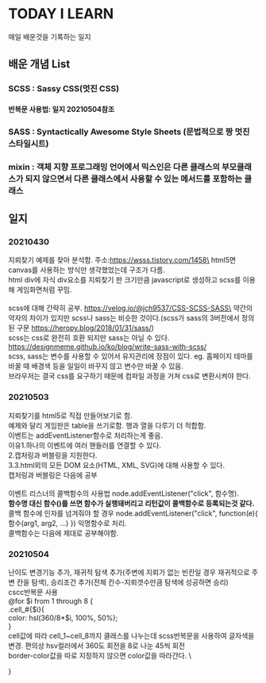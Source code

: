 # TODAY I LEARN
매일 배운것을 기록하는 일지
## 배운 개념 List
### SCSS : Sassy CSS(멋진 CSS)
#### 반복문 사용법: 일지 20210504참조
### SASS : Syntactically Awesome Style Sheets (문법적으로 짱 멋진 스타일시트)
### mixin : 객체 지향 프로그래밍 언어에서 믹스인은 다른 클래스의 부모클래스가 되지 않으면서 다른 클래스에서 사용할 수 있는 메서드를 포함하는 클래스
## 일지
### 20210430
지뢰찾기 예제를 찾아 분석함. 주소:https://wsss.tistory.com/1458\
html5면 canvas를 사용하는 방식만 생각했었는데 구조가 다름.\
html div에 자식 div요소를 지뢰찾기 판 크기만큼 javascript로 생성하고 scss를 이용해 게임화면처럼 꾸밈.\
\
scss에 대해 간략히 공부. https://velog.io/@jch9537/CSS-SCSS-SASS\
약간의 약자의 차이가 있지만 scss나 sass는 비슷한 것이다.(scss가 sass의 3버전에서 정의된 구문 https://heropy.blog/2018/01/31/sass/)\
scss는 css로 완전히 호환 되지만 sass는 아닐 수 있다. https://designmeme.github.io/ko/blog/write-sass-with-scss/ \
scss, sass는 변수를 사용할 수 있어서 유지관리에 장점이 있다. eg. 홈페이지 테마를 바꿀 때 배경색 등을 일일이 바꾸지 않고 변수만 바꿀 수 있음.\
브라우저는 결국 css를 요구하기 때문에 컴파일 과정을 거쳐 css로 변환시켜야 한다.

### 20210503
지뢰찾기를 html5로 직접 만들어보기로 함.\
예제와 달리 게임판은 table을 쓰기로함. 행과 열을 다루기 더 적합함.\
이벤트는 addEventListener함수로 처리하는게 좋음. \
이유1.하나의 이벤트에 여러 핸들러를 연결할 수 있다. \
2.캡처링과 버블링을 지원한다. \
3.3.html외의 모든 DOM 요소(HTML, XML, SVG)에 대해 사용할 수 있다. \
캡처링과 버블링은 다음에 공부 \
\
이벤트 리스너의 콜백함수의 사용법 node.addEventListener("click", 함수명). \
**함수명 대신 함수()를 쓰면 함수가 실행돼버리고 리턴값이 콜백함수로 등록되는것 같다.** \
콜백 함수에 인자를 넘겨줘야 할 경우 node.addEventListener("click", function(e){ 함수(arg1, arg2, ...) }) 익명함수로 처리. \
콜백함수는 다음에 제대로 공부해야함.

### 20210504
난이도 변경기능 추가, 재귀적 탐색 추가(주변에 지뢰가 없는 빈칸일 경우 재귀적으로 주변 칸을 탐색), 승리조건 추가(전체 칸수-지뢰갯수만큼 탐색에 성공하면 승리) \
cscc반복문 사용 \
@for $i from 1 through 8 { \
    .cell_#{$i}{ \
        color: hsl(360/8*$i, 100%, 50%); \
    } \
cell값에 따라 cell_1~cell_8까지 클래스를 나누는데 scss반복문을 사용하여 글자색을 변경. 편의상 hsv컬러에서 360도 회전을 8로 나눈 45씩 회전 \
border-color값을 따로 지정하지 않으면 color값을 따라간다. \

}
